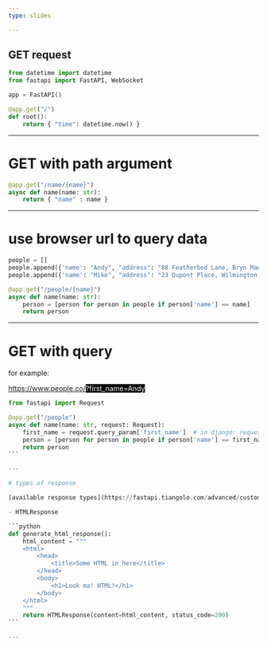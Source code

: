 ```yaml
---
type: slides

---
```


## GET request 

```python
from datetime import datetime
from fastapi import FastAPI, WebSocket

app = FastAPI()

@app.get("/")
def root():
    return { "time": datetime.now() }
```

--- 

# GET with path argument

```python
@app.get("/name/{name}")
async def name(name: str):
    return { "name" : name }
```

---

# use browser url to query data 

```python 
people = []
people.append({'name': "Andy", "address": "88 Featherbed Lane, Bryn Mawr, PA"})
people.append({'name': "Mike", "address": "23 Dupont Place, Wilmington, DE"})

@app.get("/people/{name}")
async def name(name: str):
    person = [person for person in people if person['name'] == name]
    return person
```

---

# GET with query

for example:

https://www.people.co/<span style="background-color: black; color: white;">?first_name=Andy</span>

````python
from fastapi import Request

@app.get("/people")
async def name(name: str, request: Request):
    first_name = request.query_param['first_name']  # in django: request.GET.get('first_name', None)
    person = [person for person in people if person['name'] == first_name]
    return person
```

--- 

# types of response

[available response types](https://fastapi.tiangolo.com/advanced/custom-response/#available-responses)

- HTMLResponse

```python
def generate_html_response():
    html_content = """
    <html>
        <head>
            <title>Some HTML in here</title>
        </head>
        <body>
            <h1>Look ma! HTML!</h1>
        </body>
    </html>
    """
    return HTMLResponse(content=html_content, status_code=200)
```

---
